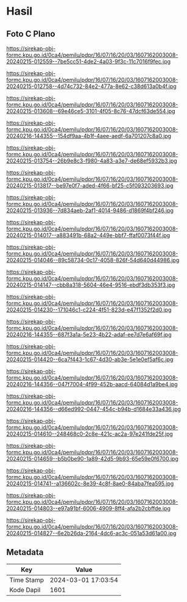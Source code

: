 # Hasil

## Foto C Plano

https://sirekap-obj-formc.kpu.go.id/0ca4/pemilu/pdpr/16/07/16/20/03/1607162003008-20240215-012559--7be5cc51-4de2-4a03-9f3c-11c7016f9fec.jpg

https://sirekap-obj-formc.kpu.go.id/0ca4/pemilu/pdpr/16/07/16/20/03/1607162003008-20240215-012758--4d74c732-84e2-477a-8e62-c38d613a0b4f.jpg

https://sirekap-obj-formc.kpu.go.id/0ca4/pemilu/pdpr/16/07/16/20/03/1607162003008-20240215-013608--69e46ce5-3101-4f05-8c76-47dcf63de554.jpg

https://sirekap-obj-formc.kpu.go.id/0ca4/pemilu/pdpr/16/07/16/20/03/1607162003008-20240216-144355--154df9aa-4b1f-4aee-aedf-6a701207c8a0.jpg

https://sirekap-obj-formc.kpu.go.id/0ca4/pemilu/pdpr/16/07/16/20/03/1607162003008-20240215-013754--26b9e8c3-f980-4a83-a3e7-de68ef5932b3.jpg

https://sirekap-obj-formc.kpu.go.id/0ca4/pemilu/pdpr/16/07/16/20/03/1607162003008-20240215-013817--be97e0f7-aded-4f66-bf25-c5f093203693.jpg

https://sirekap-obj-formc.kpu.go.id/0ca4/pemilu/pdpr/16/07/16/20/03/1607162003008-20240215-013936--7d834aeb-2af1-4014-9486-d1869f4bf246.jpg

https://sirekap-obj-formc.kpu.go.id/0ca4/pemilu/pdpr/16/07/16/20/03/1607162003008-20240215-014017--a883491b-68a2-449e-bbf7-ffaf0073f44f.jpg

https://sirekap-obj-formc.kpu.go.id/0ca4/pemilu/pdpr/16/07/16/20/03/1607162003008-20240215-014046--89c58734-0c17-4058-826f-54d640d44986.jpg

https://sirekap-obj-formc.kpu.go.id/0ca4/pemilu/pdpr/16/07/16/20/03/1607162003008-20240215-014147--cbb8a318-5604-46e4-9516-ebdf3db353f3.jpg

https://sirekap-obj-formc.kpu.go.id/0ca4/pemilu/pdpr/16/07/16/20/03/1607162003008-20240215-014230--171046c1-c224-4f51-823d-e47f1352f2d0.jpg

https://sirekap-obj-formc.kpu.go.id/0ca4/pemilu/pdpr/16/07/16/20/03/1607162003008-20240216-144355--687f3a1a-5e23-4b22-adaf-ee7d7e6af69f.jpg

https://sirekap-obj-formc.kpu.go.id/0ca4/pemilu/pdpr/16/07/16/20/03/1607162003008-20240215-014420--6ca7f443-1c67-4d30-ab3e-5e1e0ef5af6c.jpg

https://sirekap-obj-formc.kpu.go.id/0ca4/pemilu/pdpr/16/07/16/20/03/1607162003008-20240216-144356--047f7004-4f99-452b-aacd-64084d1a9be4.jpg

https://sirekap-obj-formc.kpu.go.id/0ca4/pemilu/pdpr/16/07/16/20/03/1607162003008-20240216-144356--d66ed992-0447-454c-b94b-d1684e33a436.jpg

https://sirekap-obj-formc.kpu.go.id/0ca4/pemilu/pdpr/16/07/16/20/03/1607162003008-20240215-014610--248468c0-2c8e-421c-ac2a-97e241fde25f.jpg

https://sirekap-obj-formc.kpu.go.id/0ca4/pemilu/pdpr/16/07/16/20/03/1607162003008-20240215-014659--b5b0be90-1a89-42d5-9b93-65e59e0f6700.jpg

https://sirekap-obj-formc.kpu.go.id/0ca4/pemilu/pdpr/16/07/16/20/03/1607162003008-20240215-014741--a136602c-8e39-4c8f-8ae0-84aba7fea595.jpg

https://sirekap-obj-formc.kpu.go.id/0ca4/pemilu/pdpr/16/07/16/20/03/1607162003008-20240215-014803--e97a91bf-6006-4909-8ff4-afa2b2cbffde.jpg

https://sirekap-obj-formc.kpu.go.id/0ca4/pemilu/pdpr/16/07/16/20/03/1607162003008-20240215-014827--6e2b26da-2164-4dc6-ac3c-051a53d61a00.jpg


## Metadata

| Key        | Value               |
| ---------- | ------------------- |
| Time Stamp | 2024-03-01 17:03:54 |
| Kode Dapil | 1601                |




